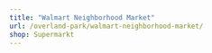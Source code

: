 ```yaml
---
title: "Walmart Neighborhood Market"
url: /overland-park/walmart-neighborhood-market/
shop: Supermarkt
---
```

